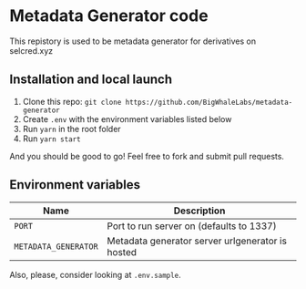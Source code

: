 # Metadata Generator code

This repistory is used to be metadata generator for derivatives on selcred.xyz

## Installation and local launch

1. Clone this repo: `git clone https://github.com/BigWhaleLabs/metadata-generator`
2. Create `.env` with the environment variables listed below
3. Run `yarn` in the root folder
4. Run `yarn start`

And you should be good to go! Feel free to fork and submit pull requests.

## Environment variables

| Name                 | Description                                      |
| -------------------- | ------------------------------------------------ |
| `PORT`               | Port to run server on (defaults to 1337)         |
| `METADATA_GENERATOR` | Metadata generator server urlgenerator is hosted |

Also, please, consider looking at `.env.sample`.
